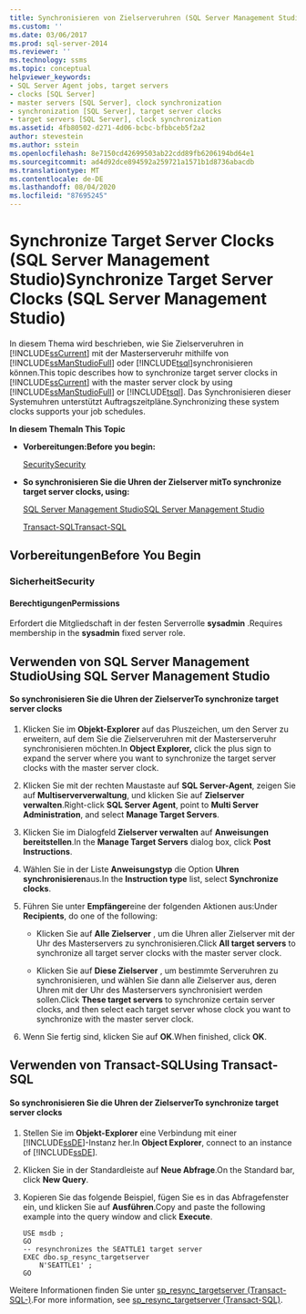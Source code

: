 ```yaml
---
title: Synchronisieren von Zielserveruhren (SQL Server Management Studio) | Microsoft-Dokumentation
ms.custom: ''
ms.date: 03/06/2017
ms.prod: sql-server-2014
ms.reviewer: ''
ms.technology: ssms
ms.topic: conceptual
helpviewer_keywords:
- SQL Server Agent jobs, target servers
- clocks [SQL Server]
- master servers [SQL Server], clock synchronization
- synchronization [SQL Server], target server clocks
- target servers [SQL Server], clock synchronization
ms.assetid: 4fb80502-d271-4d06-bcbc-bfbbceb5f2a2
author: stevestein
ms.author: sstein
ms.openlocfilehash: 8e7150cd42699503ab22cdd89fb6206194bd64e1
ms.sourcegitcommit: ad4d92dce894592a259721a1571b1d8736abacdb
ms.translationtype: MT
ms.contentlocale: de-DE
ms.lasthandoff: 08/04/2020
ms.locfileid: "87695245"
---
```

# <a name="synchronize-target-server-clocks-sql-server-management-studio"></a><span data-ttu-id="e3ef9-102">Synchronize Target Server Clocks (SQL Server Management Studio)</span><span class="sxs-lookup"><span data-stu-id="e3ef9-102">Synchronize Target Server Clocks (SQL Server Management Studio)</span></span>
  <span data-ttu-id="e3ef9-103">In diesem Thema wird beschrieben, wie Sie Zielserveruhren in [!INCLUDE[ssCurrent](../../includes/sscurrent-md.md)] mit der Masterserveruhr mithilfe von [!INCLUDE[ssManStudioFull](../../includes/ssmanstudiofull-md.md)] oder [!INCLUDE[tsql](../../includes/tsql-md.md)]synchronisieren können.</span><span class="sxs-lookup"><span data-stu-id="e3ef9-103">This topic describes how to synchronize target server clocks in [!INCLUDE[ssCurrent](../../includes/sscurrent-md.md)] with the master server clock by using [!INCLUDE[ssManStudioFull](../../includes/ssmanstudiofull-md.md)] or [!INCLUDE[tsql](../../includes/tsql-md.md)].</span></span> <span data-ttu-id="e3ef9-104">Das Synchronisieren dieser Systemuhren unterstützt Auftragszeitpläne.</span><span class="sxs-lookup"><span data-stu-id="e3ef9-104">Synchronizing these system clocks supports your job schedules.</span></span>  
  
 <span data-ttu-id="e3ef9-105">**In diesem Thema**</span><span class="sxs-lookup"><span data-stu-id="e3ef9-105">**In This Topic**</span></span>  
  
-   <span data-ttu-id="e3ef9-106">**Vorbereitungen:**</span><span class="sxs-lookup"><span data-stu-id="e3ef9-106">**Before you begin:**</span></span>  
  
     [<span data-ttu-id="e3ef9-107">Security</span><span class="sxs-lookup"><span data-stu-id="e3ef9-107">Security</span></span>](#Security)  
  
-   <span data-ttu-id="e3ef9-108">**So synchronisieren Sie die Uhren der Zielserver mit**</span><span class="sxs-lookup"><span data-stu-id="e3ef9-108">**To synchronize target server clocks, using:**</span></span>  
  
     [<span data-ttu-id="e3ef9-109">SQL Server Management Studio</span><span class="sxs-lookup"><span data-stu-id="e3ef9-109">SQL Server Management Studio</span></span>](#SSMSProcedure)  
  
     [<span data-ttu-id="e3ef9-110">Transact-SQL</span><span class="sxs-lookup"><span data-stu-id="e3ef9-110">Transact-SQL</span></span>](#TsqlProcedure)  
  
##  <a name="before-you-begin"></a><a name="BeforeYouBegin"></a> <span data-ttu-id="e3ef9-111">Vorbereitungen</span><span class="sxs-lookup"><span data-stu-id="e3ef9-111">Before You Begin</span></span>  
  
###  <a name="security"></a><a name="Security"></a> <span data-ttu-id="e3ef9-112">Sicherheit</span><span class="sxs-lookup"><span data-stu-id="e3ef9-112">Security</span></span>  
  
####  <a name="permissions"></a><a name="Permissions"></a> <span data-ttu-id="e3ef9-113">Berechtigungen</span><span class="sxs-lookup"><span data-stu-id="e3ef9-113">Permissions</span></span>  
 <span data-ttu-id="e3ef9-114">Erfordert die Mitgliedschaft in der festen Serverrolle **sysadmin** .</span><span class="sxs-lookup"><span data-stu-id="e3ef9-114">Requires membership in the **sysadmin** fixed server role.</span></span>  
  
##  <a name="using-sql-server-management-studio"></a><a name="SSMSProcedure"></a> <span data-ttu-id="e3ef9-115">Verwenden von SQL Server Management Studio</span><span class="sxs-lookup"><span data-stu-id="e3ef9-115">Using SQL Server Management Studio</span></span>  
  
#### <a name="to-synchronize-target-server-clocks"></a><span data-ttu-id="e3ef9-116">So synchronisieren Sie die Uhren der Zielserver</span><span class="sxs-lookup"><span data-stu-id="e3ef9-116">To synchronize target server clocks</span></span>  
  
1.  <span data-ttu-id="e3ef9-117">Klicken Sie im **Objekt-Explorer** auf das Pluszeichen, um den Server zu erweitern, auf dem Sie die Zielserveruhren mit der Masterserveruhr synchronisieren möchten.</span><span class="sxs-lookup"><span data-stu-id="e3ef9-117">In **Object Explorer,** click the plus sign to expand the server where you want to synchronize the target server clocks with the master server clock.</span></span>  
  
2.  <span data-ttu-id="e3ef9-118">Klicken Sie mit der rechten Maustaste auf **SQL Server-Agent**, zeigen Sie auf **Multiserververwaltung**, und klicken Sie auf **Zielserver verwalten**.</span><span class="sxs-lookup"><span data-stu-id="e3ef9-118">Right-click **SQL Server Agent**, point to **Multi Server Administration**, and select **Manage Target Servers**.</span></span>  
  
3.  <span data-ttu-id="e3ef9-119">Klicken Sie im Dialogfeld **Zielserver verwalten** auf **Anweisungen bereitstellen**.</span><span class="sxs-lookup"><span data-stu-id="e3ef9-119">In the **Manage Target Servers** dialog box, click **Post Instructions**.</span></span>  
  
4.  <span data-ttu-id="e3ef9-120">Wählen Sie in der Liste **Anweisungstyp** die Option **Uhren synchronisieren**aus.</span><span class="sxs-lookup"><span data-stu-id="e3ef9-120">In the **Instruction type** list, select **Synchronize clocks**.</span></span>  
  
5.  <span data-ttu-id="e3ef9-121">Führen Sie unter **Empfänger**eine der folgenden Aktionen aus:</span><span class="sxs-lookup"><span data-stu-id="e3ef9-121">Under **Recipients**, do one of the following:</span></span>  
  
    -   <span data-ttu-id="e3ef9-122">Klicken Sie auf **Alle Zielserver** , um die Uhren aller Zielserver mit der Uhr des Masterservers zu synchronisieren.</span><span class="sxs-lookup"><span data-stu-id="e3ef9-122">Click **All target servers** to synchronize all target server clocks with the master server clock.</span></span>  
  
    -   <span data-ttu-id="e3ef9-123">Klicken Sie auf **Diese Zielserver** , um bestimmte Serveruhren zu synchronisieren, und wählen Sie dann alle Zielserver aus, deren Uhren mit der Uhr des Masterservers synchronisiert werden sollen.</span><span class="sxs-lookup"><span data-stu-id="e3ef9-123">Click **These target servers** to synchronize certain server clocks, and then select each target server whose clock you want to synchronize with the master server clock.</span></span>  
  
6.  <span data-ttu-id="e3ef9-124">Wenn Sie fertig sind, klicken Sie auf **OK**.</span><span class="sxs-lookup"><span data-stu-id="e3ef9-124">When finished, click **OK**.</span></span>  
  
##  <a name="using-transact-sql"></a><a name="TsqlProcedure"></a> <span data-ttu-id="e3ef9-125">Verwenden von Transact-SQL</span><span class="sxs-lookup"><span data-stu-id="e3ef9-125">Using Transact-SQL</span></span>  
  
#### <a name="to-synchronize-target-server-clocks"></a><span data-ttu-id="e3ef9-126">So synchronisieren Sie die Uhren der Zielserver</span><span class="sxs-lookup"><span data-stu-id="e3ef9-126">To synchronize target server clocks</span></span>  
  
1.  <span data-ttu-id="e3ef9-127">Stellen Sie im **Objekt-Explorer** eine Verbindung mit einer [!INCLUDE[ssDE](../../includes/ssde-md.md)]-Instanz her.</span><span class="sxs-lookup"><span data-stu-id="e3ef9-127">In **Object Explorer**, connect to an instance of [!INCLUDE[ssDE](../../includes/ssde-md.md)].</span></span>  
  
2.  <span data-ttu-id="e3ef9-128">Klicken Sie in der Standardleiste auf **Neue Abfrage**.</span><span class="sxs-lookup"><span data-stu-id="e3ef9-128">On the Standard bar, click **New Query**.</span></span>  
  
3.  <span data-ttu-id="e3ef9-129">Kopieren Sie das folgende Beispiel, fügen Sie es in das Abfragefenster ein, und klicken Sie auf **Ausführen**.</span><span class="sxs-lookup"><span data-stu-id="e3ef9-129">Copy and paste the following example into the query window and click **Execute**.</span></span>  
  
    ```  
    USE msdb ;  
    GO  
    -- resynchronizes the SEATTLE1 target server  
    EXEC dbo.sp_resync_targetserver  
        N'SEATTLE1' ;  
    GO  
    ```  
  
 <span data-ttu-id="e3ef9-130">Weitere Informationen finden Sie unter [sp_resync_targetserver &#40;Transact-SQL-&#41;](/sql/relational-databases/system-stored-procedures/sp-resync-targetserver-transact-sql).</span><span class="sxs-lookup"><span data-stu-id="e3ef9-130">For more information, see [sp_resync_targetserver &#40;Transact-SQL&#41;](/sql/relational-databases/system-stored-procedures/sp-resync-targetserver-transact-sql).</span></span>  
  
  
